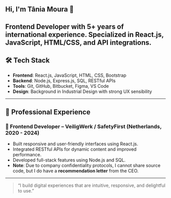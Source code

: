 ## Hi, I'm Tânia Moura 👋
Frontend Developer with 5+ years of international experience. Specialized in React.js, JavaScript, HTML/CSS, and API integrations.
---
## 🛠️ Tech Stack
- **Frontend**: React.js, JavaScript, HTML, CSS, Bootstrap
- **Backend**: Node.js, Express.js, SQL, RESTful APIs
- **Tools**: Git, GitHub, Bitbucket, Figma, VS Code
- **Design**: Background in Industrial Design with strong UX sensibility
---
## 🌟 Professional Experience
### 🧭 Frontend Developer – VeiligWerk / SafetyFirst (Netherlands, 2020 - 2024)
- Built responsive and user-friendly interfaces using React.js.
- Integrated RESTful APIs for dynamic content and improved performance.
- Developed full-stack features using Node.js and SQL.
- **Note**: Due to company confidentiality protocols, I cannot share source code, but I do have a **recommendation letter** from the CEO.
---
> “I build digital experiences that are intuitive, responsive, and delightful to use.”

<!--
**Moura4Design/Moura4Design** is a ✨ _special_ ✨ repository because its `README.md` (this file) appears on your GitHub profile.

Here are some ideas to get you started:

- 🔭 I’m currently working on ...
- 🌱 I’m currently learning ...
- 👯 I’m looking to collaborate on ...
- 🤔 I’m looking for help with ...
- 💬 Ask me about ...
- 📫 How to reach me: ...
- 😄 Pronouns: ...
- ⚡ Fun fact: ...
-->
